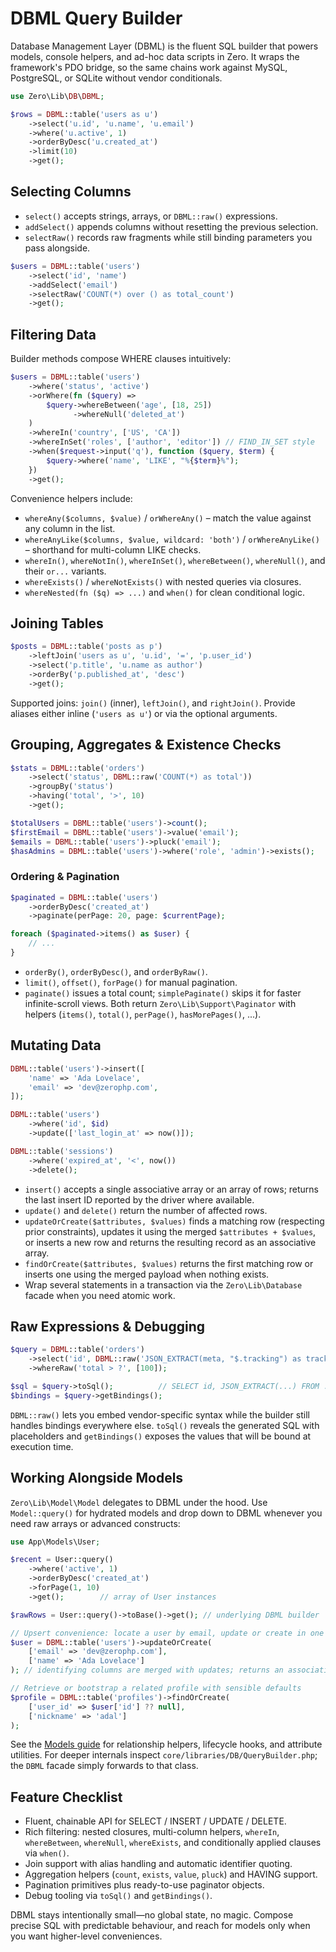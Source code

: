 # DBML Query Builder

Database Management Layer (DBML) is the fluent SQL builder that powers models, console helpers, and ad-hoc data scripts in Zero. It wraps the framework's PDO bridge, so the same chains work against MySQL, PostgreSQL, or SQLite without vendor conditionals.

```php
use Zero\Lib\DB\DBML;

$rows = DBML::table('users as u')
    ->select('u.id', 'u.name', 'u.email')
    ->where('u.active', 1)
    ->orderByDesc('u.created_at')
    ->limit(10)
    ->get();
```

## Selecting Columns

- `select()` accepts strings, arrays, or `DBML::raw()` expressions.
- `addSelect()` appends columns without resetting the previous selection.
- `selectRaw()` records raw fragments while still binding parameters you pass alongside.

```php
$users = DBML::table('users')
    ->select('id', 'name')
    ->addSelect('email')
    ->selectRaw('COUNT(*) over () as total_count')
    ->get();
```

## Filtering Data

Builder methods compose WHERE clauses intuitively:

```php
$users = DBML::table('users')
    ->where('status', 'active')
    ->orWhere(fn ($query) =>
        $query->whereBetween('age', [18, 25])
              ->whereNull('deleted_at')
    )
    ->whereIn('country', ['US', 'CA'])
    ->whereInSet('roles', ['author', 'editor']) // FIND_IN_SET style
    ->when($request->input('q'), function ($query, $term) {
        $query->where('name', 'LIKE', "%{$term}%");
    })
    ->get();
```

Convenience helpers include:

- `whereAny($columns, $value)` / `orWhereAny()` – match the value against any column in the list.
- `whereAnyLike($columns, $value, wildcard: 'both')` / `orWhereAnyLike()` – shorthand for multi-column LIKE checks.
- `whereIn()`, `whereNotIn()`, `whereInSet()`, `whereBetween()`, `whereNull()`, and their `or...` variants.
- `whereExists()` / `whereNotExists()` with nested queries via closures.
- `whereNested(fn ($q) => ...)` and `when()` for clean conditional logic.

## Joining Tables

```php
$posts = DBML::table('posts as p')
    ->leftJoin('users as u', 'u.id', '=', 'p.user_id')
    ->select('p.title', 'u.name as author')
    ->orderBy('p.published_at', 'desc')
    ->get();
```

Supported joins: `join()` (inner), `leftJoin()`, and `rightJoin()`. Provide aliases either inline (`'users as u'`) or via the optional arguments.

## Grouping, Aggregates & Existence Checks

```php
$stats = DBML::table('orders')
    ->select('status', DBML::raw('COUNT(*) as total'))
    ->groupBy('status')
    ->having('total', '>', 10)
    ->get();

$totalUsers = DBML::table('users')->count();
$firstEmail = DBML::table('users')->value('email');
$emails = DBML::table('users')->pluck('email');
$hasAdmins = DBML::table('users')->where('role', 'admin')->exists();
```

### Ordering & Pagination

```php
$paginated = DBML::table('users')
    ->orderByDesc('created_at')
    ->paginate(perPage: 20, page: $currentPage);

foreach ($paginated->items() as $user) {
    // ...
}
```

- `orderBy()`, `orderByDesc()`, and `orderByRaw()`.
- `limit()`, `offset()`, `forPage()` for manual pagination.
- `paginate()` issues a total count; `simplePaginate()` skips it for faster infinite-scroll views. Both return `Zero\Lib\Support\Paginator` with helpers (`items()`, `total()`, `perPage()`, `hasMorePages()`, ...).

## Mutating Data

```php
DBML::table('users')->insert([
    'name' => 'Ada Lovelace',
    'email' => 'dev@zerophp.com',
]);

DBML::table('users')
    ->where('id', $id)
    ->update(['last_login_at' => now()]);

DBML::table('sessions')
    ->where('expired_at', '<', now())
    ->delete();
```

- `insert()` accepts a single associative array or an array of rows; returns the last insert ID reported by the driver where available.
- `update()` and `delete()` return the number of affected rows.
- `updateOrCreate($attributes, $values)` finds a matching row (respecting prior constraints), updates it using the merged `$attributes + $values`, or inserts a new row and returns the resulting record as an associative array.
- `findOrCreate($attributes, $values)` returns the first matching row or inserts one using the merged payload when nothing exists.
- Wrap several statements in a transaction via the `Zero\Lib\Database` facade when you need atomic work.

## Raw Expressions & Debugging

```php
$query = DBML::table('orders')
    ->select('id', DBML::raw('JSON_EXTRACT(meta, "$.tracking") as tracking'))
    ->whereRaw('total > ?', [100]);

$sql = $query->toSql();          // SELECT id, JSON_EXTRACT(...) FROM ...
$bindings = $query->getBindings();
```

`DBML::raw()` lets you embed vendor-specific syntax while the builder still handles bindings everywhere else. `toSql()` reveals the generated SQL with placeholders and `getBindings()` exposes the values that will be bound at execution time.

## Working Alongside Models

`Zero\Lib\Model\Model` delegates to DBML under the hood. Use `Model::query()` for hydrated models and drop down to DBML whenever you need raw arrays or advanced constructs:

```php
use App\Models\User;

$recent = User::query()
    ->where('active', 1)
    ->orderByDesc('created_at')
    ->forPage(1, 10)
    ->get();        // array of User instances

$rawRows = User::query()->toBase()->get(); // underlying DBML builder

// Upsert convenience: locate a user by email, update or create in one call
$user = DBML::table('users')->updateOrCreate(
    ['email' => 'dev@zerophp.com'],
    ['name' => 'Ada Lovelace']
); // identifying columns are merged with updates; returns an associative array

// Retrieve or bootstrap a related profile with sensible defaults
$profile = DBML::table('profiles')->findOrCreate(
    ['user_id' => $user['id'] ?? null],
    ['nickname' => 'adal']
);
```

See the [Models guide](models.md) for relationship helpers, lifecycle hooks, and attribute utilities. For deeper internals inspect `core/libraries/DB/QueryBuilder.php`; the `DBML` facade simply forwards to that class.

## Feature Checklist

- Fluent, chainable API for SELECT / INSERT / UPDATE / DELETE.
- Rich filtering: nested closures, multi-column helpers, `whereIn`, `whereBetween`, `whereNull`, `whereExists`, and conditionally applied clauses via `when()`.
- Join support with alias handling and automatic identifier quoting.
- Aggregation helpers (`count`, `exists`, `value`, `pluck`) and HAVING support.
- Pagination primitives plus ready-to-use paginator objects.
- Debug tooling via `toSql()` and `getBindings()`.

DBML stays intentionally small—no global state, no magic. Compose precise SQL with predictable behaviour, and reach for models only when you want higher-level conveniences.

